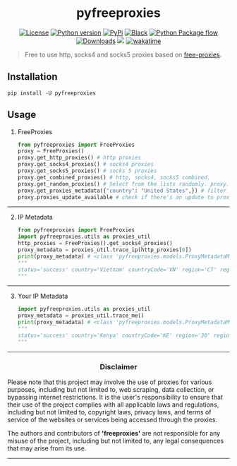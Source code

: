<h1 align="center"> pyfreeproxies </h1>
<p align="center">
<!--
<a href="https://github.com/Simatwa/pyfreeproxies/actions/workflows/python-test.yml"><img src="https://github.com/Simatwa/pyfreeproxies/actions/workflows/python-test.yml/badge.svg" alt="Python Test"/></a>
-->
<a href="https://github.com/Simatwa/pyfreeproxies/blob/main/LICENSE"><img alt="License" src="https://img.shields.io/static/v1?logo=GPL&color=Blue&message=GNUv3&label=License"/></a>
<a href=""><img alt="Python version" src="https://img.shields.io/pypi/pyversions/pyfreeproxies"/></a>
<a href="https://pypi.org/project/pyfreeproxies"><img alt="PyPi" src="https://img.shields.io/pypi/v/pyfreeproxies?color=green"/></a>
<a href="https://github.com/psf/black"><img alt="Black" src="https://img.shields.io/badge/code%20style-black-000000.svg"/></a>
<a href="https://github.com/Simatwa/pyfreeproxies/actions/workflows/python-package.yml"><img alt="Python Package flow" src="https://github.com/Simatwa/pyfreeproxies/actions/workflows/python-package.yml/badge.svg?branch=master"/></a>
<a href="https://pepy.tech/project/pyfreeproxies"><img src="https://static.pepy.tech/personalized-badge/pyfreeproxies?period=total&units=international_system&left_color=grey&right_color=blue&left_text=Downloads" alt="Downloads"></a>
<a href="https://hits.seeyoufarm.com"><img src="https://hits.seeyoufarm.com/api/count/incr/badge.svg?url=https%3A%2F%2Fgithub.com/Simatwa/pyfreeproxies"/></a>      
<a href="https://wakatime.com/badge/github/Simatwa/pyfreeproxies"><img src="https://wakatime.com/badge/github/Simatwa/pyfreeproxies.svg" alt="wakatime"></a>
</p>

> Free to use http, socks4 and socks5 proxies based on [free-proxies](https://github.com/Simatwa/free-proxies).

## Installation

```
pip install -U pyfreeproxies
```

## Usage 

1. FreeProxies

   ```python
   from pyfreeproxies import FreeProxies
   proxy = FreeProxies()
   proxy.get_http_proxies() # http proxies
   proxy.get_socks4_proxies() # socks4 proxies 
   proxy.get_socks5_proxies() # socks 5 proxies
   proxy.get_combined_proxies() # http, socks4, socks5 combined.
   proxy.get_random_proxies() # Select from the lists randomly. proxy.get_confirmed_working_proxies() # list of functional tested proxies
   proxy.get_proxies_metadata({"country": "United States",}) # filter with proxy metadata keys.
   proxy.proxies_update_available # check if there's an update to proxies.
   ```

---

2. IP Metadata

   ```python
   from pyfreeproxies import FreeProxies
   import pyfreeproxies.utils as proxies_util
   http_proxies = FreeProxies().get_socks4_proxies()
   proxy_metadata = proxies_util.trace_ip(http_proxies[0])
   print(proxy_metadata) # <class 'pyfreeproxies.models.ProxyMetadataModel'>
   """
   status='success' country='Vietnam' countryCode='VN' region='CT' regionName='Can Tho' city='Can Tho' zip='' lat=10.0359 lon=105.7808 timezone='Asia/Ho_Chi_Minh' isp='Viettel Corporation' org='VIETEL' as_='AS7552 Viettel Group' query='171.248.211.25' response_time=None continent=None continentCode=None district=None offset=None currency=None asname=None reverse=None mobile=None proxy=None hosting=None
   """
   ```
---

3. Your IP Metadata

   ```python
   import pyfreeproxies.utils as proxies_util
   proxy_metadata = proxies_util.trace_me()
   print(proxy_metadata) # <class 'pyfreeproxies.models.ProxyMetadataModel'>
   """
   status='success' country='Kenya' countryCode='KE' region='30' regionName='Nairobi County' city='Nairobi' zip='09831' lat=-1.28642 lon=*6.8198 timezone='Africa/Nairobi' isp='Jambonet Autonomous System' org='Telephone House' as_='AS12455 Kenyan Post & Telecommunications Company / Telkom Kenya Ltd' query='*1*.167.250.187' response_time=None continent=None continentCode=None district=None offset=None currency=None asname=None reverse=None mobile=None proxy=None hosting=None
   """
   ```

---

<h3 align="center">Disclaimer</h3>

Please note that this project may involve the use of proxies for various purposes, including but not limited to, web scraping, data collection, or bypassing internet restrictions. It is the user's responsibility to ensure that their use of the project complies with all applicable laws and regulations, including but not limited to, copyright laws, privacy laws, and terms of service of the websites or services being accessed through the proxies.

The authors and contributors of **'freeproxies'** are not responsible for any misuse of the project, including but not limited to, any legal consequences that may arise from its use.

---